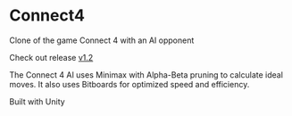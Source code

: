 # Connect4
Clone of the game Connect 4 with an AI opponent

Check out release [v1.2](https://github.com/olinjohnson/Connect4/releases/tag/v1.2)

The Connect 4 AI uses Minimax with Alpha-Beta pruning to calculate ideal moves.
It also uses Bitboards for optimized speed and efficiency.

Built with Unity
